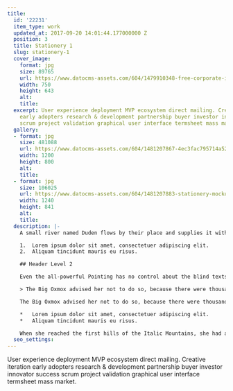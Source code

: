 ```yaml
---
title:
  id: '22231'
  item_type: work
  updated_at: 2017-09-20 14:01:44.177000000 Z
  position: 3
  title: Stationery 1
  slug: stationery-1
  cover_image:
    format: jpg
    size: 89765
    url: https://www.datocms-assets.com/604/1479910348-free-corporate-identity-mockup.jpg
    width: 750
    height: 643
    alt: 
    title: 
  excerpt: User experience deployment MVP ecosystem direct mailing. Creative iteration
    early adopters research & development partnership buyer investor innovator success
    scrum project validation graphical user interface termsheet mass market.
  gallery:
  - format: jpg
    size: 481088
    url: https://www.datocms-assets.com/604/1481207867-4ec3fac795714a52f14c0db0cfa0ebdc.jpg
    width: 1200
    height: 800
    alt: 
    title: 
  - format: jpg
    size: 106025
    url: https://www.datocms-assets.com/604/1481207883-stationery-mockup.jpg
    width: 1240
    height: 841
    alt: 
    title: 
  description: |-
    A small river named Duden flows by their place and supplies it with the necessary regelialia. It is a paradisematic country, in which roasted parts of sentences fly into your mouth.

    1.  Lorem ipsum dolor sit amet, consectetuer adipiscing elit.
    2.  Aliquam tincidunt mauris eu risus.

    ## Header Level 2

    Even the all-powerful Pointing has no control about the blind texts it is an almost unorthographic life One day however a small line of blind text by the name of Lorem Ipsum decided to leave for the far World of Grammar.

    > The Big Oxmox advised her not to do so, because there were thousands of bad Commas, wild Question Marks and devious Semikoli, but the Little Blind Text didn’t listen. She packed her seven versalia, put her initial into the belt and made herself on the way.

    The Big Oxmox advised her not to do so, because there were thousands of bad Commas, wild Question Marks and devious Semikoli, but the Little Blind Text didn’t listen. She packed her seven versalia, put her initial into the belt and made herself on the way.

    *   Lorem ipsum dolor sit amet, consectetuer adipiscing elit.
    *   Aliquam tincidunt mauris eu risus.

    When she reached the first hills of the Italic Mountains, she had a last view back on the skyline of her hometown Bookmarksgrove, the headline of Alphabet Village and the subline of her own road, the Line Lane. Pityful a rethoric question ran over her cheek.
  seo_settings: 
---
```


User experience deployment MVP ecosystem direct mailing. Creative iteration early adopters research & development partnership buyer investor innovator success scrum project validation graphical user interface termsheet mass market.